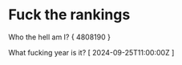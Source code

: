 # Fuck the rankings

Who the hell am I?
{ 4808190 }

What fucking year is it?
[ 2024-09-25T11:00:00Z ]
